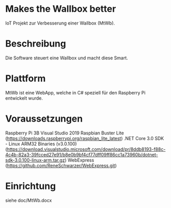 # Makes the Wallbox better
IoT Projekt zur Verbesserung einer Wallbox (MtWb). 

# Beschreibung
Die Software steuert eine Wallbox und macht diese Smart.

# Plattform
MtWb ist eine WebApp, welche in C# speziell für den Raspberry Pi entwickelt wurde.

# Voraussetzungen
Raspberry Pi 3B
Visual Studio 2019
Raspbian Buster Lite (https://downloads.raspberrypi.org/raspbian_lite_latest)
.NET Core 3.0 SDK - Linux ARM32 Binaries (v3.0.100) (https://download.visualstudio.microsoft.com/download/pr/8ddb8193-f88c-4c4b-82a3-39fcced27e91/b8e0b9bf4cf77dff09ff86cc1a73960b/dotnet-sdk-3.0.100-linux-arm.tar.gz)
WebExpress (https://github.com/ReneSchwarzer/WebExpress.git)

# Einrichtung 
siehe doc/MtWb.docx